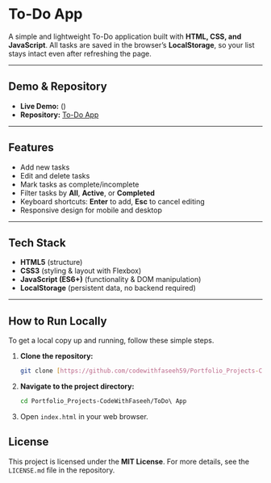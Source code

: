 # To-Do App

A simple and lightweight To-Do application built with **HTML, CSS, and JavaScript**.
All tasks are saved in the browser’s **LocalStorage**, so your list stays intact even after refreshing the page.

---

## Demo & Repository

-   **Live Demo:** ()
-   **Repository:** [To-Do App](https://github.com/codewithfaseeh59/Portfolio_Projects-CodeWithFaseeh/tree/main/ToDo%20App)

---


## Features

-   Add new tasks
-   Edit and delete tasks
-   Mark tasks as complete/incomplete
-   Filter tasks by **All**, **Active**, or **Completed**
-   Keyboard shortcuts: **Enter** to add, **Esc** to cancel editing
-   Responsive design for mobile and desktop

---

## Tech Stack

-   **HTML5** (structure)
-   **CSS3** (styling & layout with Flexbox)
-   **JavaScript (ES6+)** (functionality & DOM manipulation)
-   **LocalStorage** (persistent data, no backend required)

---

## How to Run Locally

To get a local copy up and running, follow these simple steps.

1.  **Clone the repository:**
    ```sh
    git clone [https://github.com/codewithfaseeh59/Portfolio_Projects-CodeWithFaseeh.git](https://github.com/codewithfaseeh59/Portfolio_Projects-CodeWithFaseeh.git)
    ```
2.  **Navigate to the project directory:**
    ```sh
    cd Portfolio_Projects-CodeWithFaseeh/ToDo\ App
    ```
3.  Open `index.html` in your web browser.



## License

This project is licensed under the **MIT License**. For more details, see the `LICENSE.md` file in the repository.
